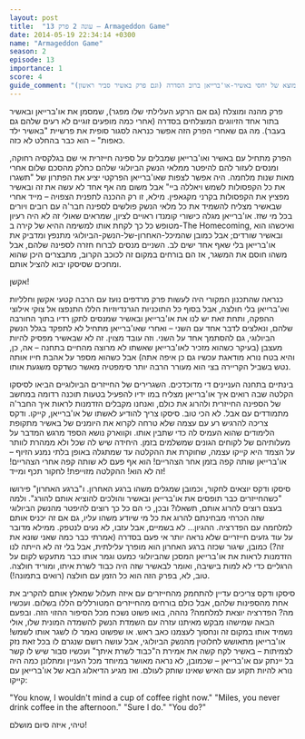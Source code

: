 ```yaml
---
layout: post
title:  "עונה 2 פרק 13 – Armageddon Game"
date: 2014-05-19 22:34:14 +0300
name: "Armageddon Game"
season: 2
episode: 13
importance: 1
score: 4
guide_comment: "פרק טוב בפני עצמו ונקודת המוצא של יחסי באשיר-או'ברייאן ברוב הסדרה (וגם פרק באשיר סביר ראשון)"
---
```

פרק מהנה ומוצלח (גם אם הרקע העלילתי שלו מפגר), שמסמן את או'ברייאן ובאשיר בתור אחד הזיווגים המוצלחים בסדרה (אחרי כמה מופעים זוגיים לא רעים שלהם גם בעבר). מה גם שאחרי הפרק הזה אפשר כנראה לסגור סופית את פרשיית "באשיר ילד כאפות" – הוא כבר בהחלט לא כזה.

הפרק מתחיל עם באשיר ואו'ברייאן שמבלים על ספינה חייזרית אי שם בגלקסיה רחוקה, ומנסים לעזור להם להיפטר ממלאי הנשק הביולוגי שלהם כחלק מהסכם שלום אחרי מאות שנות מלחמה. היה אפשר לצפות שאו'ברייאן הפרקטי יציע את הפתרון של "תשגרו את כל הקפסולות לשמש ויאללה ביי" אבל משום מה אף אחד לא עשה את זה ובאשיר מפציץ את הקפסולות בקרני מקגאפין. מילא, זו רק ההכנה לתפנית הצפויה – מייד אחרי שבאשיר מצליח להשמיד את כל מלאי הנשק פולשים לספינה חבר'ה עם רובים ויורים בכל מי שזז. או'ברייאן מגלה כישורי קומנדו ראויים לציון, שמראים שאולי זה לא היה רעיון מטופש כל כך לקחת אותו למשימה ההיא של קירה ב-The Homecoming, ואיכשהו הוא ובאשיר שורדים; אבל כמובן שהמיכל-האחרון-של-הנשק-הביולוגי מתנפץ ומדביק את או'ברייאן בלי שאף אחד ישים לב. השניים מנסים לברוח חזרה לספינה שלהם, אבל משהו חוסם את המשגר, אז הם בורחים במקום זה לכוכב הקרוב, מתבצרים היכן שהוא ומחכים שסיסקו יבוא להציל אותם.

אקשן!

כנראה שהתכנון המקורי היה לעשות פרק מרדפים נועז עם הרבה קטעי אקשן וחלליות ואו'ברייאן בלי חולצה, אבל בסוף כל התוכניות הגרנדיוזיות הללו התנפצו אל צוקי אילוצי ההפקה, ותחת זאת יש לנו את או'ברייאן ובאשיר שמנסים לתקן רדיו בתוך החורבה שלהם, ונאלצים לדבר אחד עם השני – ואחרי שאו'ברייאן מתחיל לא לתפקד בגלל הנשק הביולוגי, גם להסתמך אחד על השני. וזה עובד מצוין. זה לא שבאשיר מפסיק להיות מעצבן (בעיקר כשהוא מזכיר לאו'ברייאן שאשתו לא מרוצה מהחיים בתחנה – אה, כן, והיא בטח נורא מודאגת עכשיו גם כן איפה אתה) אבל כשהוא מספר על אהבת חייו אותה נטש בשביל הקריירה בצי הוא מעורר הרבה יותר סימפטיה מאשר כשדקס משגעת אותו.

בינתיים בתחנה העניינים די מדוכדכים. השגרירים של החייזרים הביולוגיים הביאו לסיסקו הקלטה שבה רואים איך או'ברייאן מצליח במו ידיו להפעיל בטעות תוכנה רדומה במחשב של הספינה החייזרית ולהרוג את כולם, ואנחנו מקבלים הזדמנות לראות איך החבר'ה מתמודדים עם אבל. לא הכי טוב. סיסקו צריך להודיע לאשתו של או'ברייאן, קייקו. ודקס צריכה להרגיש רע עם עצמה שלא טרחה לקרוא את היומנים של באשיר מתקופת הלימודים שהוא העמיס לה כדי שתבין אותו. וקווארק נושא הספד מרגש המדבר על מעלותיהם של לקוחים הגונים שמשלמים בזמן. היחידה שיש לה שכל ולא ממהרת לוותר על הצמד היא קייקו עצמה, שחוקרת את ההקלטה עד שמתגלה באופן בלתי נמנע הזיוף – או'ברייאן שותה קפה בזמן אחר הצהריים! הוא אף פעם לא שותה קפה אחרי הצהריים! זה לא הוא! ההקלטה מזוייפת! לחקור תכף ומייד!

סיסקו ודקס יוצאים לחקור, וכמובן שמגלים משהו ברגע האחרון. ו"ברגע האחרון" פירושו "כשהחייזרים כבר תופסים את או'ברייאן ובאשיר והולכים להוציא אותם להורג". ולמה בעצם רוצים להרוג אותם, תשאלו? ובכן, כי הם כל כך רוצים להיפטר מהנשק הביולוגי שזה הכרחי מבחינתם להרוג את כל מי שיודע משהו עליו, גם אם זה יכניס אותם למלחמה עם הפדרציה. ההגיון... לא בשמיים, אבל עזבו, לא נעים לנטפק. ממילא מדובר על עוד גזעים חייזריים שלא נראה יותר אי פעם בסדרה (אמרתי כבר כמה שאני שונא את זה?)
כמובן, שיגור שכזה ברגע האחרון הוא מופרך עלילתית, אבל בלי זה לא הייתה לנו הזדמנות לראות את או'ברייאן המסכן שהביולוגי כמעט וגמר אותו כבר מתעקש לקום על הרגליים כדי לא למות בישיבה, ואומר לבאשיר שזה היה כבוד לשרת איתו, ומוריד חולצה. טוב, לא, בפרק הזה הוא כל הזמן עם חולצה (רואים בתמונה!).

סיסקו ודקס צריכים עדיין להתחמק מהחייזרים עם איזה תעלול שמאלץ אותם להקריב את אחת מהספינות שלהם, אבל כולם בורחים מהחייזרים המטורללים הללו בשלום. ועכשיו מה? הפדרציה יוצאת למלחמה? נההה, בואו פשוט נשכח מכל הסיפור ההזוי הזה. ובפעם הבאה שמישהו מבקש מאיתנו עזרה עם השמדת הנשק להשמדה המונית שלו, אולי נשמיד אותו במקום זה ונחסוך לעצמנו כאב ראש. או שפשוט נאמר לו לשגר אותו לשמש!
או'ברייאן מתאושש לחלוטין מהנשק הביולוגי, אבל עושה רושם שנגרם לו בכל זאת נזק לצמיתות – באשיר לקח קשה את אמירת ה"כבוד לשרת איתך" ועכשיו סבור שיש לו קשר בל יינתק עם או'ברייאן – שכמובן, לא נראה מאושר במיוחד מכל העניין ומתלונן כמה היה נורא להיות תקוע עם האיש שאינו שותק לעולם. ואז מגיע הדיאלוג הבא של או'ברייאן עם קייקו:

"You know, I wouldn't mind a cup of coffee right now."
"Miles, you never drink coffee in the afternoon."
"Sure I do."
"You do?"

טיהי, איזה סיום מושלם!